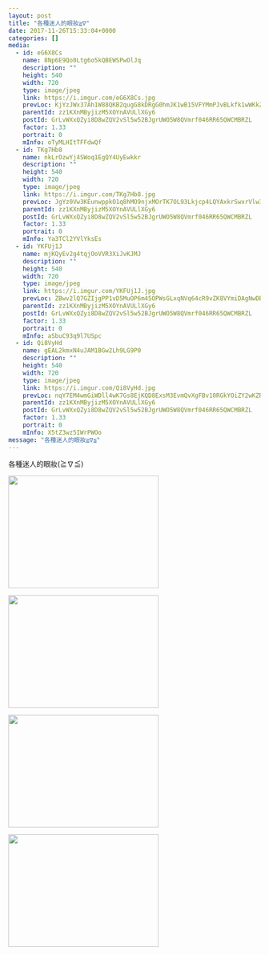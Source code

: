 ```yaml
---
layout: post
title: "各種迷人的眼妝≧∇" 
date: 2017-11-26T15:33:04+0000 
categories: [] 
media:
  - id: eG6X8Cs
    name: 8Np6E9Qo0Ltg6o5kQBEWSPwOlJq
    description: ""   
    height: 540
    width: 720
    type: image/jpeg
    link: https://i.imgur.com/eG6X8Cs.jpg
    prevLoc: KjYzJWx37Ah1W88QKB2qugG8kDRgG0hmJK1wB15VFYMmPJvBLkfk1wWKkZkOIBG6EGqNRJhvVJKz9mBYHJx2NZz85lCKBgQoMO7XS4vVQWL3qXClBO7RlYxrsLZRjBPq11fzgEE57YW4SYoV5olrnxc7O0pzGXkQTRO0rRL1K3FOyy7Nkz4XtXl5K33YBBtLDLVl9x1pT02K3X42zzfBvMpXMK8msrOzQygll0I7EXvzZB6rhPZG6NE62ACA75ApYWO3skm
    parentId: zz1KXnMByjizM5XOYnAVULlXGy6
    postId: GrLvWXxQZyi8D8wZQV2vSl5w52BJgrUWO5W8QVmrf046RR65QWCMBRZL
    factor: 1.33
    portrait: 0
    mInfo: oTyMLHItTFFdwQf
  - id: TKg7Hb8
    name: nkLrOzwYj4SWoq1EgQY4UyEwkkr
    description: ""   
    height: 540
    width: 720
    type: image/jpeg
    link: https://i.imgur.com/TKg7Hb8.jpg
    prevLoc: JgYz0Vw3KEunwppkO1q8hMO9njxMOrTK7OL93Lkjcp4LQYAxkrSwxrVlw3wXIwy8qyE61GT1E9JvMolRCvrKn7AQXluN7noY4L38S2wE5z5vjzHzD2wjz72lcLzExrjK7yTmRmwPqZrwckZE5wmnXGuJk6Mpo3MYUp74ZpgM9yTX22104KMBsYpqQzzlNNF5LoXG2rK0fJKyRp70ZktyGD9gJKpmS2A9LGk9RwijDnZAnmoytl9XMoQM2Nir7MXEOBW5tkR
    parentId: zz1KXnMByjizM5XOYnAVULlXGy6
    postId: GrLvWXxQZyi8D8wZQV2vSl5w52BJgrUWO5W8QVmrf046RR65QWCMBRZL
    factor: 1.33
    portrait: 0
    mInfo: Ya3TCl2YVlYksEs
  - id: YKFUj1J
    name: mjKQyEv2g4tqjOoVVR3XiJvKJMJ
    description: ""   
    height: 540
    width: 720
    type: image/jpeg
    link: https://i.imgur.com/YKFUj1J.jpg
    prevLoc: ZBwv2lQ7GZIjgPP1vD5MuOP6m45OPWsGLxqNVq64cR9vZK8VYmiDAgNwDBDZTQxjlxmqWOs4WrzNVRvnFVg88Gqg78iXwZ6w4OOpuXgqjv3MzgsqR839zJ4piqKxyY4lD1H4oYRY3vLoHDBx46D7KVUl1nBqO96wtM3QpMOKvkh855q1zGQLc6AErNNDBRfV9wgN1ARWfm57N7OkJmsnQQzQg3WKcXrMr8jx3qcpxB71YvgWiJX6MmZOygU8Y4XQDB9qCy2
    parentId: zz1KXnMByjizM5XOYnAVULlXGy6
    postId: GrLvWXxQZyi8D8wZQV2vSl5w52BJgrUWO5W8QVmrf046RR65QWCMBRZL
    factor: 1.33
    portrait: 0
    mInfo: aSbuC93q9l7USpc
  - id: Qi8VyHd
    name: gEAL2kmxN4uJAM1BGw2Lh9LG9P0
    description: ""   
    height: 540
    width: 720
    type: image/jpeg
    link: https://i.imgur.com/Qi8VyHd.jpg
    prevLoc: nqY7EM4wmGiWDll4wK7Gs8EjKQD8ExsM3EvmQvXgFBv10RGkYOiZY2wKZRZguonrRnLwRMsl9ZYN2YDXU4yQD4Q412t6VrQXkkqLcz17J0YDp4IEV4yGLgNDUKjEJ0Z4PLT6P4jw3GJ8Hj3Y6xp6vWCMXnE8j26xh2qZzB19ARFx2qAEm15oFN1v2BkNrEcGVEW5J0VxfVnDooxrPLsyADO72GK4Hg0jABym8Lfq2J2N7BBYtJGZW6xjzYcRXxm549J7IrYKo4l18
    parentId: zz1KXnMByjizM5XOYnAVULlXGy6
    postId: GrLvWXxQZyi8D8wZQV2vSl5w52BJgrUWO5W8QVmrf046RR65QWCMBRZL
    factor: 1.33
    portrait: 0
    mInfo: X5tZ3wz5IWrPWOo
message: "各種迷人的眼妝≧∇≦"
---
```


各種迷人的眼妝(≧∇≦)


[//]: #media:  
<a href="https://i.imgur.com/eG6X8Cs.jpg"><img src="https://i.imgur.com/eG6X8Cs.jpg" height="225" width="300" /></a> 
  

<a href="https://i.imgur.com/TKg7Hb8.jpg"><img src="https://i.imgur.com/TKg7Hb8.jpg" height="225" width="300" /></a> 
  

<a href="https://i.imgur.com/YKFUj1J.jpg"><img src="https://i.imgur.com/YKFUj1J.jpg" height="225" width="300" /></a> 
  

<a href="https://i.imgur.com/Qi8VyHd.jpg"><img src="https://i.imgur.com/Qi8VyHd.jpg" height="225" width="300" /></a> 
 
